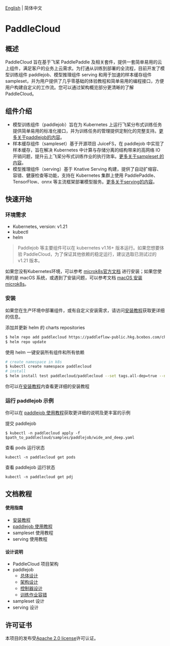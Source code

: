 [English](./README.md) | 简体中文

# PaddleCloud

## 概述

PaddleCloud 旨在基于飞桨 PaddlePaddle 及相关套件，提供一套简单易用的云上组件，满足客户的业务上云需求。为打通从训练到部署的全流程，目前开发了模型训练组件 paddlejob、模型推理组件 serving 和用于加速的样本缓存组件 sampleset，并为用户提供了几乎零基础的体验教程和简单易用的编程接口，方便用户构建自定义的工作流。您可以通过架构概览部分更清晰的了解 PaddleCloud。

## 组件介绍                                                                                                                                                                                                                                                                                                                                                                                                                                                                                                                                                                                                                                                                                                                                                                                                                                                                                                                                             

- 模型训练组件（paddlejob）旨在为 Kubernetes 上运行飞桨分布式训练任务提供简单易用的标准化接口，并为训练任务的管理提供定制化的完整支持。[更多关于paddlejob的内容](./docs/design/paddlejob)。
- 样本缓存组件（sampleset）基于开源项目 JuiceFS，在 paddlejob 中实现了样本缓存，旨在解决 Kubernetes 中计算与存储分离的结构带来的高网络 IO 开销问题，提升云上飞桨分布式训练作业的执行效率。[更多关于sampleset 的内容](./docs/design/sampleset)。
- 模型推理组件（serving）基于 Knative Serving 构建，提供了自动扩缩容、容错、健康检查等功能，支持在 Kubernetes 集群上使用 PaddlePaddle、TensorFlow、onnx 等主流框架部署模型服务。[更多关于serving的内容](./docs/design/serving)。

## 快速开始

### 环境需求

* Kubernetes, version: v1.21
* kubectl
* helm

> Paddlejob 等主要组件可以在 kubernetes v1.16+ 版本运行。如果您想要体验 PaddleCloud，为了保证其他依赖的稳定运行，建议选取已测试过的 v1.21 版本。

如果您没有Kubernetes环境，可以参考 [microk8s官方文档](https://microk8s.io/docs/getting-started) 进行安装；如果您使用的是 macOS 系统，或遇到了安装问题，可以参考文档 [macOS 安装 microk8s](./docs/macOS_install_microk8s.md)。

### 安装

如果您在生产环境中部署组件，或有自定义安装需求，请访问[安装教程](./docs/tutorials/Installation.md)获取更详细的信息。

添加并更新 helm 的 charts repositories

```bash
$ helm repo add paddlecloud https://paddleflow-public.hkg.bcebos.com/charts
$ helm repo update
```

使用 helm 一键安装所有组件和所有依赖

```bash
# create namespace in k8s
$ kubectl create namespace paddlecloud
# install
$ helm install test paddlecloud/paddlecloud --set tags.all-dep=true --namespace paddlecloud
```

你可以在[安装教程](./docs/tutorials/Installation.md)内查看更详细的安装教程

### 运行 paddlejob 示例

你可以在 [paddlejob 使用教程](./docs/tutorials/Paddlejob.md)获取更详细的说明及更丰富的示例

提交 paddlejob

```shell
$ kubectl -n paddlecloud apply -f $path_to_paddlecloud/samples/paddlejob/wide_and_deep.yaml
```

 查看 pods 运行状态

```shell
kubectl -n paddlecloud get pods
```

查看 paddlejob 运行状态

```shell
kubectl -n paddlecloud get pdj
```

## 文档教程

#### 使用指南

- [安装教程](./docs/tutorials/Installation.md)
-  [paddlejob 使用教程](./docs/tutorials/Paddlejob.md)
- sampleset 使用教程
- serving 使用教程

#### 设计说明

- PaddleCloud 项目架构
- paddlejob 
  - [总体设计](./docs/design/paddlejob/design.md)
  - [架构设计](./docs/design/paddlejob/design-arch.md)
  - [控制器设计](./docs/design/paddlejob/design_controller.md)
  - [训练作业容错](./docs/design/paddlejob/design_fault_tolerant.md)
- sampleset 设计
- serving 设计

## 许可证书

本项目的发布受[Apache 2.0 license]()许可认证。

